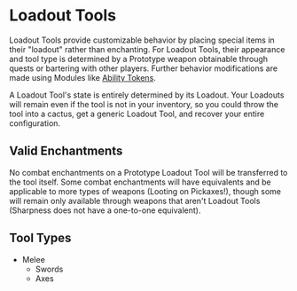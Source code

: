 # Loadout Tools

Loadout Tools provide customizable behavior by placing special items in their "loadout" rather than enchanting. For Loadout Tools, their appearance and tool type is determined by a Prototype weapon obtainable through quests or bartering with other players. Further behavior modifications are made using Modules like [Ability Tokens](./ability_tokens.md).

A Loadout Tool's state is entirely determined by its Loadout. Your Loadouts will remain even if the tool is not in your inventory, so you could throw the tool into a cactus, get a generic Loadout Tool, and recover your entire configuration.

## Valid Enchantments

No combat enchantments on a Prototype Loadout Tool will be transferred to the tool itself. Some combat enchantments will have equivalents and be applicable to more types of weapons (Looting on Pickaxes!), though some will remain only available through weapons that aren't Loadout Tools (Sharpness does not have a one-to-one equivalent).

## Tool Types

* Melee
  * Swords
  * Axes
